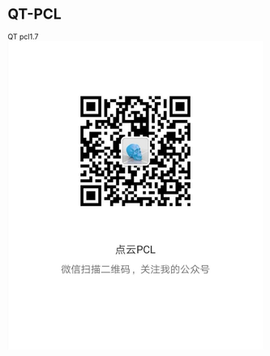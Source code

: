 # QT-PCL
QT pcl1.7 
![爱分享的微信公众号](https://github.com/yaoli1992/QT-PCL/blob/master/%E5%BE%AE%E4%BF%A1%E5%85%AC%E4%BC%97%E5%8F%B7%E5%88%86%E4%BA%AB.jpg)
